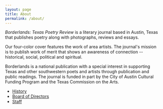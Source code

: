 ```yaml
---
layout: page
title: About
permalink: /about/
---
```


*Borderlands: Texas Poetry Review* is a literary journal based in Austin, Texas that publishes poetry along with photographs, reviews and essays.

Our four-color cover features the work of area artists. The journal's mission is to publish work of merit that shows an awareness of connection -- historical, social, political and spiritual. 

Borderlands is a national publication with a special interest in supporting Texas and other southwestern poets and artists through publication and public readings. The journal is funded in part by the City of Austin Cultural Funding Program and the Texas Commission on the Arts. 

* [History](../history)
* [Board of Directors](../board)
* [Staff](../staff)